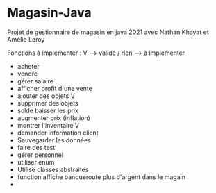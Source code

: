 # Magasin-Java
Projet  de gestionnaire de magasin en java 2021 avec Nathan Khayat et Amélie Leroy

Fonctions à implémenter :  V --> validé / rien --> à implémenter



- acheter 
- vendre 
- gérer salaire  
- afficher profit d'une vente
- ajouter des objets V 
- supprimer des objets 
- solde baisser les prix 
- augmenter prix (inflation)
- montrer l'inventaire V 
- demander information client
- Sauvegarder les données 
- faire des test 
- gérer personnel 
- utiliser enum 
- Utilise classes abstraites
- function affiche banqueroute plus d'argent dans le magain
- 




